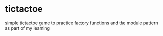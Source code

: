 # tictactoe
simple tictactoe game to practice factory functions and the module pattern as part of my learning
